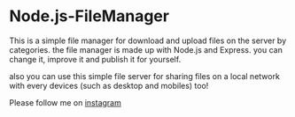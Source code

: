 # Node.js-FileManager
This is a simple file manager for download and upload files on the server by categories. the file manager is made up with Node.js and Express. you can change it, improve it and publish it for yourself.

also you can use this simple file server for sharing files on a local network with every devices (such as desktop and mobiles) too!

Please follow me on <a href="https://www.instagram.com/gameditors/">instagram</a>

